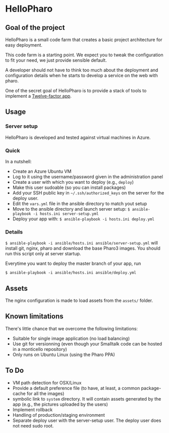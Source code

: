 # HelloPharo

## Goal of the project

HelloPharo is a small code farm that creates a basic project architecture
for easy deployment.

This code farm is a starting point. We expect you to tweak the configuration to
fit your need, we just provide sensible default.

A developer should not have to think too much about the deployment and configuration
details when he starts to develop a service on the web with pharo.

One of the secret goal of HelloPharo is to provide a stack of tools to implement a
[Twelve-factor app](http://12factor.net/).

## Usage

### Server setup

HelloPharo is developed and tested against virtual machines in Azure.

### Quick

In a nutshell:

* Create an Azure Ubuntu VM
* Log to it using the username/password given in the administration panel
* Create a user with which you want to deploy (e.g., `deploy`)
* Make this user sudoable (so you can install packages)
* Add your SSH public key in `~/.ssh/authorized_keys` on the server for the deploy user.
* Edit the `vars.yml` file in the ansible directory to match yout setup
* Move to the ansible directory and launch server setup: `$ ansible-playbook -i hosts.ini server-setup.yml`
* Deploy your app with: `$ ansible-playbook -i hosts.ini deploy.yml`


### Details

`$ ansible-playbook -i ansible/hosts.ini ansible/server-setup.yml` will install git, nginx, pharo and
download the base Pharo3 images. You should run this script only at server startup.

Everytime you want to deploy the master branch of your app, run

    $ ansible-playbook -i ansible/hosts.ini ansible/deploy.yml


## Assets

The nginx configuration is made to load assets from the `assets/` folder.

## Known limitations

There's little chance that we overcome the following limitations:

- Suitable for single image application (no load balancing)
- Use git for versionning (even though your Smalltalk code can be hosted in
  a monticello repository)
- Only runs on Ubuntu Linux (using the Pharo PPA)

## To Do

- VM path detection for OSX/Linux
- Provide a default preference file (to have, at least, a common package-cache
  for all the images)
- symbolic link to `system` directory. It will contain assets generated by the app
  (e.g., the pictures uploaded by the users)
- Implement rollback
- Handling of production/staging environment
- Separate deploy user with the server-setup user. The deploy user does not need
  sudo root.
